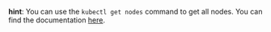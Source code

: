 **hint**: You can use the `kubectl get nodes` command to get all nodes. You can find the documentation [here](https://kubernetes.io/docs/concepts/architecture/nodes/).
